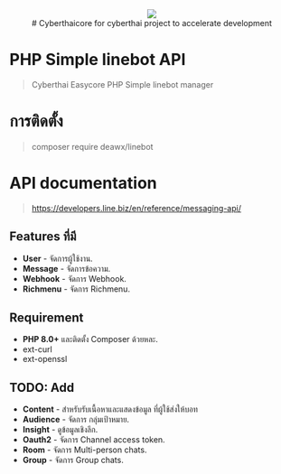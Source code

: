 <div align="center">
    <a href="https://medoo.in" target="_blank"><img src="https://cyberthai.net/smalllogo.png"></a><br>
# Cyberthaicore for cyberthai project to accelerate development
</div>

# PHP Simple linebot API

> Cyberthai Easycore PHP Simple linebot manager

# การติดตั้ง
> composer require deawx/linebot

# API documentation

> https://developers.line.biz/en/reference/messaging-api/

## Features ที่มี

- **User** - จัดการผู้ใช้งาน.
- **Message** - จัดการข้อความ.
- **Webhook** - จัดการ Webhook.
- **Richmenu** - จัดการ Richmenu.

## Requirement

- **PHP 8.0+** และติดตั้ง Composer ด้วยหละ.
- ext-curl
- ext-openssl

## TODO: Add

- **Content** - สำหรับรับเนื้อหาและแสดงข้อมูล ที่ผู้ใช้ส่งให้บอท
- **Audience** - จัดการ กลุ่มเป้าหมาย.
- **Insight** - ดูข้อมูลเชิงลึก.
- **Oauth2** - จัดการ Channel access token.
- **Room** - จัดการ Multi-person chats.
- **Group** - จัดการ Group chats.
